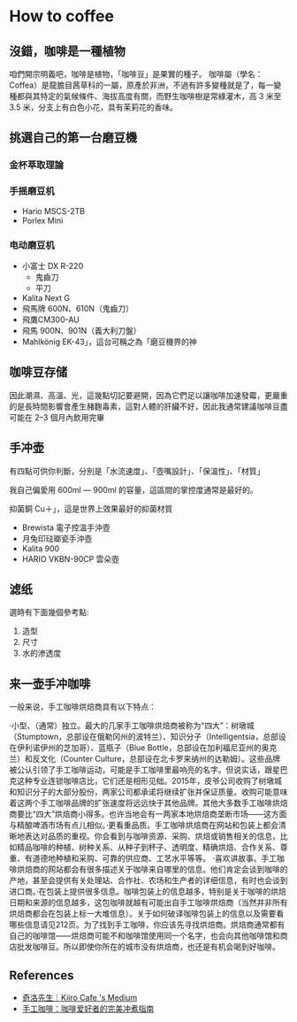# How to coffee

## 沒錯，咖啡是一種植物

咱們開宗明義吧，咖啡是植物，「咖啡豆」是果實的種子。
咖啡屬（學名：Coffea）是龍膽目茜草科的一屬，原產於非洲，不過有許多變種就是了，每一變種都與其特定的氣候條件、海拔高度有關，而野生咖啡樹是常綠灌木，高 3 米至 3.5 米，分支上有白色小花，具有茉莉花的香味。

## 挑選自己的第一台磨豆機

### 金杯萃取理論

### 手摇磨豆机

- Hario MSCS-2TB
- Porlex Mini

### 电动磨豆机

- 小富士 DX R-220
  - 鬼齒刀
  - 平刀
- Kalita Next G
- 飛馬牌 600N、610N（鬼齒刀）
- 飛鷹CM300-AU
- 飛馬 900N、901N（義大利刀盤）
- Mahlkönig EK-43」，這台可稱之為「磨豆機界的神

## 咖啡豆存储

因此潮濕、高溫、光，這幾點切記要避開，因為它們足以讓咖啡加速發霉，更嚴重的是長時間影響會產生赭麴毒素，這對人體的肝臟不好，因此我通常建議咖啡豆盡可能在 2–3 個月內飲用完畢

## 手冲壶

有四點可供你判斷，分別是「水流速度」、「壺嘴設計」、「保溫性」、「材質」

我自己偏愛用 600ml — 900ml 的容量，這區間的掌控度通常是最好的。

抑菌銅 Cu＋」，這是世界上效果最好的抑菌材質

- Brewista 電子控溫手沖壺
- 月兔印琺瑯瓷手沖壺
- Kalita 900
- HARIO VKBN-90CP 雲朵壺

## 滤纸

選時有下面幾個參考點:

1. 造型
2. 尺寸
3. 水的渗透度

## 


## 来一壶手冲咖啡

一般来说，手工咖啡烘焙商具有以下特点：

·小型、（通常）独立。最大的几家手工咖啡烘焙商被称为“四大”：树墩城（Stumptown，总部设在俄勒冈州的波特兰）、知识分子（Intelligentsia，总部设在伊利诺伊州的芝加哥）、蓝瓶子（Blue Bottle，总部设在加利福尼亚州的奥克兰）和反文化（Counter Culture，总部设在北卡罗来纳州的达勒姆）。这些品牌被公认引领了手工咖啡运动，可能是手工咖啡里最响亮的名字。但说实话，跟星巴克这种专业连锁咖啡店比，它们还是相形见绌。2015年，皮爷公司收购了树墩城和知识分子的大部分股份，两家公司都承诺将继续扩张并保证质量。收购可能意味着这两个手工咖啡品牌的扩张速度将远远快于其他品牌。其他大多数手工咖啡烘焙商要比“四大”烘焙商小得多。也许当地会有一两家本地烘焙商垄断市场——这方面与精酿啤酒市场有点儿相似。·更看重品质。手工咖啡烘焙商在网站和包装上都会清晰地表达对品质的重视。你会看到与咖啡资源、采购、烘焙或销售相关的信息，比如精品咖啡的种植、树种关系、从种子到杯子、透明度、精确烘焙、合作关系、尊重、有道德地种植和采购、可靠的供应商、工艺水平等等。
·喜欢讲故事。手工咖啡烘焙商的网站都会有很多描述关于咖啡来自哪里的信息。他们肯定会谈到咖啡的产地，甚至会提供有关处理站、合作社、农场和生产者的详细信息，有时也会谈到进口商。·在包装上提供很多信息。咖啡包装上的信息越多，特别是关于咖啡的烘焙日期和来源的信息越多，这包咖啡就越有可能出自手工咖啡烘焙商（当然并非所有烘焙商都会在包装上标一大堆信息）。关于如何破译咖啡包装上的信息以及需要看哪些信息请见212页。为了找到手工咖啡，你应该先寻找烘焙商。烘焙商通常都有自己的咖啡馆——烘焙商可能不和咖啡馆使用同一个名字，也会向其他咖啡馆和商店批发咖啡豆。所以即使你所在的城市没有烘焙商，也还是有机会喝到好咖啡。

## References

- [奇洛先生｜Kiiro Cafe 's Medium](https://medium.com/@kiirosir)
- [手工咖啡：咖啡爱好者的完美冲煮指南](https://www.amazon.cn/dp/B07Z4YZYT4)
